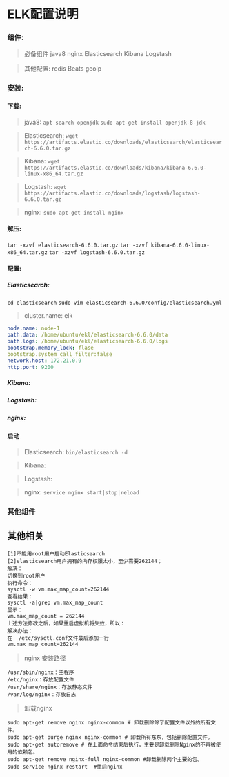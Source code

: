 # ELK配置说明

### 组件:
> 必备组件
java8
nginx
Elasticsearch
Kibana
Logstash

> 其他配置:
redis
Beats
geoip

### 安装:
#### 下载:
> java8:
`apt search openjdk`
`sudo apt-get install openjdk-8-jdk`

> Elasticsearch:
`wget https://artifacts.elastic.co/downloads/elasticsearch/elasticsearch-6.6.0.tar.gz`

> Kibana:
`wget https://artifacts.elastic.co/downloads/kibana/kibana-6.6.0-linux-x86_64.tar.gz`

> Logstash:
`wget https://artifacts.elastic.co/downloads/logstash/logstash-6.6.0.tar.gz`

> nginx:
`sudo apt-get install nginx`

#### 解压:
`tar -xzvf elasticsearch-6.6.0.tar.gz`
`tar -xzvf kibana-6.6.0-linux-x86_64.tar.gz`
`tar -xzvf logstash-6.6.0.tar.gz`

#### 配置:
##### Elasticsearch:
`cd elasticsearch`
`sudo vim elasticsearch-6.6.0/config/elasticsearch.yml`
>cluster.name: elk
```yml
node.name: node-1
path.data: /home/ubuntu/ekl/elasticsearch-6.6.0/data
path.logs: /home/ubuntu/ekl/elasticsearch-6.6.0/logs
bootstrap.memory_lock: flase
bootstrap.system_call_filter:false
network.host: 172.21.0.9
http.port: 9200

```



##### Kibana:

##### Logstash:

##### nginx:


#### 启动
> Elasticsearch:
`bin/elasticsearch -d
`

> Kibana:


> Logstash:


> nginx:
`service nginx start|stop|reload`

### 其他组件







## 其他相关
```
[1]不能用root用户启动Elasticsearch
[2]elasticsearch用户拥有的内存权限太小，至少需要262144；
解决：
切换到root用户
执行命令：
sysctl -w vm.max_map_count=262144
查看结果：
sysctl -a|grep vm.max_map_count
显示：
vm.max_map_count = 262144
上述方法修改之后，如果重启虚拟机将失效，所以：
解决办法：
在  /etc/sysctl.conf文件最后添加一行
vm.max_map_count=262144
```

> nginx 安装路径
```
/usr/sbin/nginx：主程序
/etc/nginx：存放配置文件
/usr/share/nginx：存放静态文件
/var/log/nginx：存放日志
```

> 卸载nginx
```
sudo apt-get remove nginx nginx-common # 卸载删除除了配置文件以外的所有文件。
sudo apt-get purge nginx nginx-common # 卸载所有东东，包括删除配置文件。
sudo apt-get autoremove # 在上面命令结束后执行，主要是卸载删除Nginx的不再被使用的依赖包。
sudo apt-get remove nginx-full nginx-common #卸载删除两个主要的包。
sudo service nginx restart  #重启nginx
```